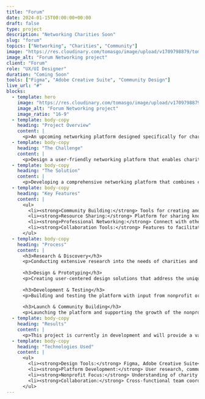 ```yaml
---
title: "Forum"
date: 2024-01-15T00:00:00+00:00
draft: false
type: project
description: "Networking Charities Soon"
slug: "forum"
topics: ["Networking", "Charities", "Community"]
image: "https://res.cloudinary.com/tomasgo/image/upload/v1709798879/tomas-master/img/forum_networking.jpg"
image_alt: "Forum Networking project"
client: "Forum"
role: "UX/UI Designer"
duration: "Coming Soon"
tools: ["Figma", "Adobe Creative Suite", "Community Design"]
live_url: "#"
blocks:
  - template: hero
    image: "https://res.cloudinary.com/tomasgo/image/upload/v1709798879/tomas-master/img/forum_networking.jpg"
    image_alt: "Forum Networking project"
    image_ratio: "16-9"
  - template: body-copy
    heading: "Project Overview"
    content: |
      <p>An upcoming networking platform designed specifically for charities and community organizations. This project aims to create a digital space that facilitates connections, collaboration, and resource sharing among nonprofit organizations and community groups.</p>
  - template: body-copy
    heading: "The Challenge"
    content: |
      <p>Design a user-friendly networking platform that enables charities and community organizations to connect, collaborate, and share resources effectively while maintaining a professional and trustworthy environment for nonprofit collaboration.</p>
  - template: body-copy
    heading: "The Solution"
    content: |
      <p>Developing a comprehensive networking platform that combines community-building features with professional networking tools. The solution will include intuitive user interfaces, secure communication channels, and resource sharing capabilities tailored specifically for the nonprofit sector.</p>
  - template: body-copy
    heading: "Key Features"
    content: |
      <ul>
        <li><strong>Community Building:</strong> Tools for creating and managing nonprofit communities</li>
        <li><strong>Resource Sharing:</strong> Platform for sharing knowledge, tools, and best practices</li>
        <li><strong>Professional Networking:</strong> Connect with other organizations and professionals</li>
        <li><strong>Collaboration Tools:</strong> Features to facilitate partnerships and joint initiatives</li>
      </ul>
  - template: body-copy
    heading: "Process"
    content: |
      <h3>Research & Discovery</h3>
      <p>Conducting extensive research into the needs of charities and community organizations to understand their networking and collaboration requirements.</p>
      
      <h3>Design & Prototyping</h3>
      <p>Creating user-centered design solutions that address the unique challenges and opportunities in the nonprofit networking space.</p>
      
      <h3>Development & Testing</h3>
      <p>Building and testing the platform with input from nonprofit organizations to ensure it meets their specific needs and requirements.</p>
      
      <h3>Launch & Community Building</h3>
      <p>Launching the platform and supporting the growth of the nonprofit networking community.</p>
  - template: body-copy
    heading: "Results"
    content: |
      <p>This project is currently in development and will provide a valuable platform for charities and community organizations to connect, collaborate, and share resources effectively.</p>
  - template: body-copy
    heading: "Technologies Used"
    content: |
      <ul>
        <li><strong>Design Tools:</strong> Figma, Adobe Creative Suite</li>
        <li><strong>Platform Development:</strong> User research, community design, networking features</li>
        <li><strong>Nonprofit Focus:</strong> Understanding of charity sector needs and requirements</li>
        <li><strong>Collaboration:</strong> Cross-functional team coordination and stakeholder engagement</li>
      </ul>
---
```

